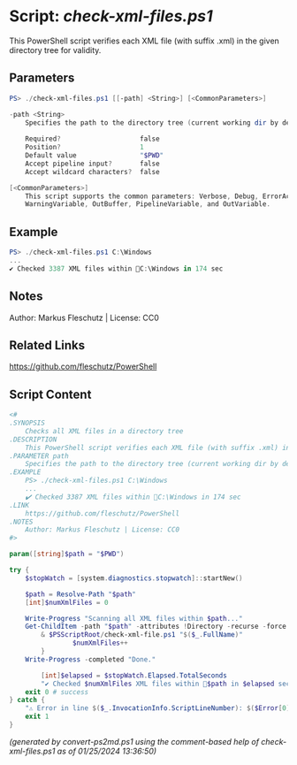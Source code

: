 Script: *check-xml-files.ps1*
========================

This PowerShell script verifies each XML file (with suffix .xml) in the given directory tree for validity.

Parameters
----------
```powershell
PS> ./check-xml-files.ps1 [[-path] <String>] [<CommonParameters>]

-path <String>
    Specifies the path to the directory tree (current working dir by default)
    
    Required?                    false
    Position?                    1
    Default value                "$PWD"
    Accept pipeline input?       false
    Accept wildcard characters?  false

[<CommonParameters>]
    This script supports the common parameters: Verbose, Debug, ErrorAction, ErrorVariable, WarningAction, 
    WarningVariable, OutBuffer, PipelineVariable, and OutVariable.
```

Example
-------
```powershell
PS> ./check-xml-files.ps1 C:\Windows
...
✔️ Checked 3387 XML files within 📂C:\Windows in 174 sec

```

Notes
-----
Author: Markus Fleschutz | License: CC0

Related Links
-------------
https://github.com/fleschutz/PowerShell

Script Content
--------------
```powershell
<#
.SYNOPSIS
	Checks all XML files in a directory tree
.DESCRIPTION
	This PowerShell script verifies each XML file (with suffix .xml) in the given directory tree for validity.
.PARAMETER path
	Specifies the path to the directory tree (current working dir by default)
.EXAMPLE
	PS> ./check-xml-files.ps1 C:\Windows
	...
	✔️ Checked 3387 XML files within 📂C:\Windows in 174 sec
.LINK
	https://github.com/fleschutz/PowerShell
.NOTES
	Author: Markus Fleschutz | License: CC0
#>

param([string]$path = "$PWD")

try {
	$stopWatch = [system.diagnostics.stopwatch]::startNew()

	$path = Resolve-Path "$path"
 	[int]$numXmlFiles = 0

	Write-Progress "Scanning all XML files within $path..."
	Get-ChildItem -path "$path" -attributes !Directory -recurse -force | Where-Object { $_.Name -like "*.xml" } | Foreach-Object {
		& $PSScriptRoot/check-xml-file.ps1 "$($_.FullName)"
                $numXmlFiles++
        }
	Write-Progress -completed "Done."

        [int]$elapsed = $stopWatch.Elapsed.TotalSeconds
        "✔️ Checked $numXmlFiles XML files within 📂$path in $elapsed sec"
	exit 0 # success
} catch {
	"⚠️ Error in line $($_.InvocationInfo.ScriptLineNumber): $($Error[0])"
	exit 1
}
```

*(generated by convert-ps2md.ps1 using the comment-based help of check-xml-files.ps1 as of 01/25/2024 13:36:50)*
